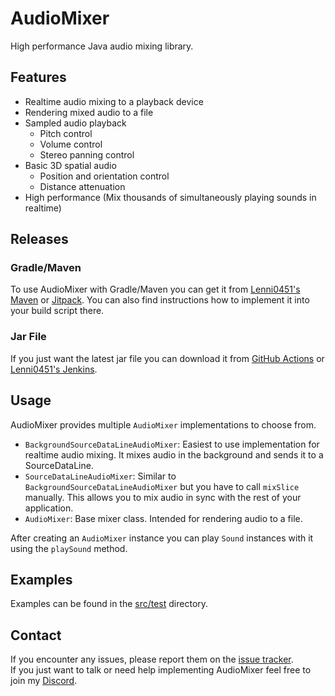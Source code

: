 # AudioMixer
High performance Java audio mixing library.

## Features
- Realtime audio mixing to a playback device
- Rendering mixed audio to a file
- Sampled audio playback
  - Pitch control
  - Volume control
  - Stereo panning control
- Basic 3D spatial audio
  - Position and orientation control
  - Distance attenuation
- High performance (Mix thousands of simultaneously playing sounds in realtime)

## Releases
### Gradle/Maven
To use AudioMixer with Gradle/Maven you can get it from [Lenni0451's Maven](https://maven.lenni0451.net/#/releases/net/raphimc/audio-mixer) or [Jitpack](https://jitpack.io/#RaphiMC/AudioMixer).
You can also find instructions how to implement it into your build script there.

### Jar File
If you just want the latest jar file you can download it from [GitHub Actions](https://github.com/RaphiMC/AudioMixer/actions/workflows/build.yml) or [Lenni0451's Jenkins](https://build.lenni0451.net/job/AudioMixer/).

## Usage
AudioMixer provides multiple ``AudioMixer`` implementations to choose from.
* ``BackgroundSourceDataLineAudioMixer``: Easiest to use implementation for realtime audio mixing. It mixes audio in the background and sends it to a SourceDataLine.
* ``SourceDataLineAudioMixer``: Similar to ``BackgroundSourceDataLineAudioMixer`` but you have to call ``mixSlice`` manually. This allows you to mix audio in sync with the rest of your application.
* ``AudioMixer``: Base mixer class. Intended for rendering audio to a file.

After creating an ``AudioMixer`` instance you can play ``Sound`` instances with it using the ``playSound`` method.

## Examples
Examples can be found in the [src/test](/src/test) directory.

## Contact
If you encounter any issues, please report them on the
[issue tracker](https://github.com/RaphiMC/AudioMixer/issues).  
If you just want to talk or need help implementing AudioMixer feel free to join my
[Discord](https://discord.gg/dCzT9XHEWu).
